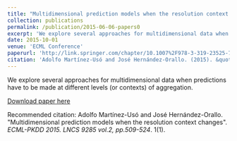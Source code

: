 ```yaml
---
title: "Multidimensional prediction models when the resolution context changes"
collection: publications
permalink: /publication/2015-06-06-papers0
excerpt: 'We explore several approaches for multidimensional data when predictions have to be made at different levels (or contexts) of aggregation.'
date: 2015-10-01
venue: 'ECML Conference'
paperurl: 'http://link.springer.com/chapter/10.1007%2F978-3-319-23525-7_31'
citation: 'Adolfo Martínez-Usó and José Hernández-Orallo. (2015). &quot;Multidimensional prediction models when the resolution context changes.&quot; <i>LNCS 9285</i>. 1(1).'
---
```

We explore several approaches for multidimensional data when predictions have to be made at different levels (or contexts) of aggregation.

[Download paper here](http://link.springer.com/chapter/10.1007%2F978-3-319-23525-7_31)

Recommended citation: Adolfo Martínez-Usó and José Hernández-Orallo. "Multidimensional prediction models when the resolution context changes". <i>ECML-PKDD 2015. LNCS 9285 vol.2, pp.509-524</i>. 1(1).
